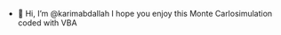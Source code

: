 - 👋 Hi, I’m @karimabdallah
I hope you enjoy this Monte Carlosimulation coded with VBA

<!---
karimabdallah/karimabdallah is a ✨ special ✨ repository because its `README.md` (this file) appears on your GitHub profile.
You can click the Preview link to take a look at your changes.
--->
